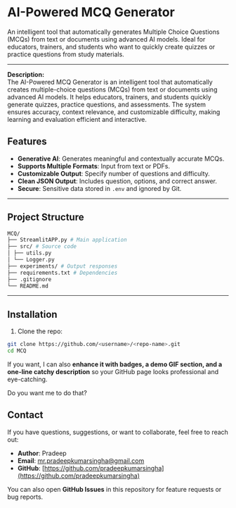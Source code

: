 # AI-Powered MCQ Generator

An intelligent tool that automatically generates Multiple Choice Questions (MCQs) from text or documents using advanced AI models. Ideal for educators, trainers, and students who want to quickly create quizzes or practice questions from study materials.

---

**Description:**  
The AI-Powered MCQ Generator is an intelligent tool that automatically creates multiple-choice questions (MCQs) from text or documents using advanced AI models. It helps educators, trainers, and students quickly generate quizzes, practice questions, and assessments. The system ensures accuracy, context relevance, and customizable difficulty, making learning and evaluation efficient and interactive.

## Features

- **Generative AI**: Generates meaningful and contextually accurate MCQs.  
- **Supports Multiple Formats**: Input from text or PDFs.  
- **Customizable Output**: Specify number of questions and difficulty.  
- **Clean JSON Output**: Includes question, options, and correct answer.  
- **Secure**: Sensitive data stored in `.env` and ignored by Git.

---

## Project Structure

```bash
MCQ/
├── StreamlitAPP.py # Main application
├── src/ # Source code
│ ├── utils.py
│ └── Logger.py
├── experiments/ # Output responses
├── requirements.txt # Dependencies
├── .gitignore
└── README.md
```

---

## Installation

1. Clone the repo:
```bash
git clone https://github.com/<username>/<repo-name>.git
cd MCQ
```

If you want, I can also **enhance it with badges, a demo GIF section, and a one-line catchy description** so your GitHub page looks professional and eye-catching.  

Do you want me to do that?

## Contact

If you have questions, suggestions, or want to collaborate, feel free to reach out:

- **Author**: Pradeep  
- **Email**: mr.pradeepkumarsingha@gmail.com  
- **GitHub**: [https://github.com/pradeepkumarsingha](https://github.com/pradeepkumarsingha)  


You can also open **GitHub Issues** in this repository for feature requests or bug reports.



